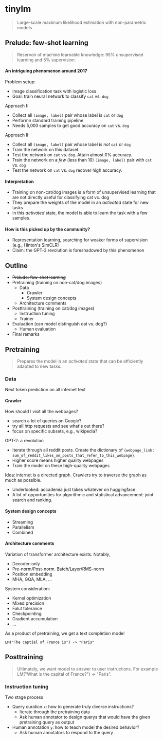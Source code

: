 # tinylm
> Large-scale maximum likelihood estimation with non-parametric models

## Prelude: few-shot learning
> Reservoir of machine learnable knowledge: 95% unsupervised learning and 5% supervision.
#### An intriguing phenomenon around 2017
Problem setup:
- Image classification task with logistic loss
- Goal: train neural network to classify `cat` vs. `dog`

Approach I:
- Collect all `(image, label)` pair whose label is `cat` or `dog`
- Performn standard training pipeline
- Needs 5,000 samples to get good accuracy on `cat` vs. `dog`

Approach II:
- Collect all `(image, label)` pair whose label is *not* `cat` or `dog`
- Train the network on this dataset.
- Test the network on `cat` vs. `dog`. Attain almost 0% accuracy.
- Train the network on a *few* (less than 10) `(image, label)` pair with `cat` vs. `dog`
- Test the network on `cat` vs. `dog` recover high accuracy.

#### Interpretation
- Training on non-cat/dog images is a form of unsupervised learning that are not directly useful for classifying cat vs. dog
- They prepare the weights of the model in an *activated* state for new tasks
- In this *activated* state, the model is able to learn the task with a few samples.

#### How is this picked up by the community?
- Representation learning, searching for weaker forms of supervision (e.g., Hinton's SimCLR)
- Claim: the GPT-3 revolution is foreshadowed by this phenomenon

## Outline
- ~~Prelude: few-shot learning~~
- Pretraining (training on non-cat/dog images)
    - Data
        - Crawler
        - System design concepts
    - Architecture comments
- Posttraining (training on cat/dog images)
    - Instruction tuning
    - Trainer
- Evaluation (can model distinguish cat vs. dog?)
    - Human evaluation
- Final remarks

## Pretraining
> Prepares the model in an *activated* state that can be efficiently adapted to new tasks.

### Data
Next token prediction on all internet text

#### Crawler
How should I visit all the webpages?
- search a lot of queries on Google?
- try all http requests and see what's out there?
- focus on specific subsets, e.g., wikipedia?

GPT-2: a revolution
- Iterate through all reddit posts. Create the dictionary of `{webpage_link: sum_of_reddit_likes_on_posts_that_refer_to_this_webpage}`.
- Higher score means higher quality webpages
- Train the model on these high-quality webpages

Idea: internet is a directed graph. Crawlers try to traverse the graph as much as possible.
- Underlooked: accademia just takes whatever on huggingface
- A lot of opportunities for algorithmic and statistical advancement: joint search and ranking.

#### System design concepts
- Streaming
- Parallelism
- Combined

#### Architecture comments
Variation of transformer architecture exists. Notably,
- Decoder-only
- Pre-norm/Post-norm. Batch/Layer/RMS-norm
- Position embedding
- MHA, GQA, MLA, ...

System consideration:
- Kernel optimization
- Mixed precision
- Falut tolerance
- Checkpointing
- Gradient accumulation
- ...

As a product of pretraining, we get a text completion model
```
LM("The captial of France is") -> "Paris"
```

## Posttraining
> Ultimately, we want model to answer to user instructions. For example LM("What is the capital of France?") -> "Paris".

### Instruction tuning
Two stage process
- Query curation `x`: how to generate truly diverse instructions?
    - Iterate through the pretraining data
    - Ask human annotator to design querys that would have the given pretraining query as output
- Human annotation `y`: how to teach model the desired behavior?
    - Ask human annotators to respond to the query

